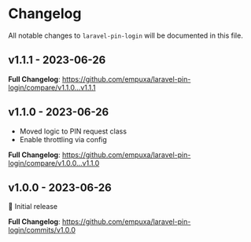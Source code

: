 # Changelog

All notable changes to `laravel-pin-login` will be documented in this file.

## v1.1.1 - 2023-06-26

**Full Changelog**: https://github.com/empuxa/laravel-pin-login/compare/v1.1.0...v1.1.1

## v1.1.0 - 2023-06-26

- Moved logic to PIN request class
- Enable throttling via config

**Full Changelog**: https://github.com/empuxa/laravel-pin-login/compare/v1.0.0...v1.1.0

## v1.0.0 - 2023-06-26

🎂 Initial release

**Full Changelog**: https://github.com/empuxa/laravel-pin-login/commits/v1.0.0

